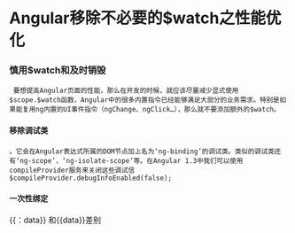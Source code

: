# Angular移除不必要的$watch之性能优化

### 慎用$watch和及时销毁
`
要想提高Angular页面的性能，那么在开发的时候，就应该尽量减少显式使用$scope.$watch函数，Angular中的很多内置指令已经能够满足大部分的业务需求。特别是如果能复用ng内置的UI事件指令（ngChange、ngClick…），那么就不要添加额外的$watch。`


#### 移除调试类
`。它会在Angular表达式所属的DOM节点加上名为‘ng-binding’的调试类。类似的调试类还有‘ng-scope’，‘ng-isolate-scope’等。在Angular 1.3中我们可以使用compileProvider服务来关闭这些调试信$compileProvider.debugInfoEnabled(false);`
  

#### 一次性绑定
{{：data}}   和{{data}}差别